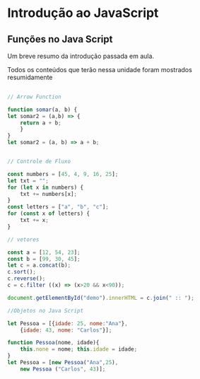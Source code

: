 # Introdução ao JavaScript

## Funções no Java Script
Um breve resumo da introdução passada em aula.

Todos os conteúdos que terão nessa unidade foram mostrados resumidamente

```js
  
// Arrow Function

function somar(a, b) {
let somar2 = (a,b) => {
    return a + b;
    }
}
let somar2 = (a, b) => a + b;


// Controle de Fluxo

const numbers = [45, 4, 9, 16, 25];
let txt = "";
for (let x in numbers) {
    txt += numbers[x];
}
const letters = ["a", "b", "c"];
for (const x of letters) {
    txt += x;
}

// vetores

const a = [12, 54, 23];
const b = [99, 30, 45];
let c = a.concat(b);
c.sort();
c.reverse();
c = c.filter ((x) => (x>20 && x<90));

document.getElementById("demo").innerHTML = c.join(" :: ");

//Objetos no Java Script

let Pessoa = [{idade: 25, nome:"Ana"},
    {idade: 43, nome: "Carlos"}];

function Pessoa(nome, idade){
    this.none = nome; this.idade = idade;
}
let Pessoa = [new Pessoa("Ana",25), 
    new Pessoa ("Carlos", 43)];
```
